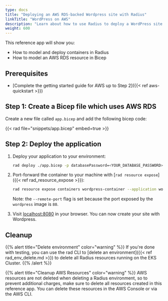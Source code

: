 ```yaml
---
type: docs
title: "Deploying an AWS RDS-backed Wordpress site with Radius"
linkTitle: "WordPress on AWS"
description: "Learn about how to use Radius to deploy a WordPress site that uses an AWS RDS database"
weight: 600
---
```


This reference app will show you:

* How to model and deploy containers in Radius
* How to model an AWS RDS resource in Bicep

## Prerequisites

- [Complete the getting started guide for AWS up to Step 2]({{< ref aws-quickstart >}})

## Step 1: Create a Bicep file which uses AWS RDS

Create a new file called `app.bicep` and add the following bicep code:

{{< rad file="snippets/app.bicep" embed=true >}}

## Step 2: Deploy the application

1. Deploy your application to your environment:

    ```bash
    rad deploy ./app.bicep -p databasePassword=<YOUR_DATABASE_PASSWORD>
    ```

1. Port-forward the container to your machine with [`rad resource expose`]({{< ref rad_resource_expose >}}):

    ```bash
    rad resource expose containers wordpress-container --application wordpress-app --port 8080 --remote-port 80
    ```

   Note: the `--remote-port` flag is set because the port exposed by the `wordpress` image is `80`.

1. Visit [localhost:8080](http://localhost:8080) in your browser. You can now create your site with Wordpress.


## Cleanup

{{% alert title="Delete environment" color="warning" %}}
If you're done with testing, you can use the rad CLI to [delete an environment]({{< ref rad_env_delete.md >}}) to delete all Radius resources running on the EKS Cluster.
{{% /alert %}}

{{% alert title="Cleanup AWS Resources" color="warning" %}}
AWS resources are not deleted when deleting a Radius environment, so to prevent additional charges, make sure to delete all resources created in this reference app. You can delete these resources in the AWS Console or via the AWS CLI.

